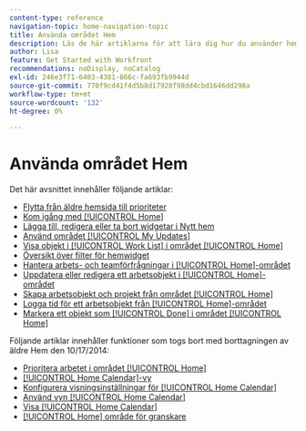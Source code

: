 ```yaml
---
content-type: reference
navigation-topic: home-navigation-topic
title: Använda området Hem
description: Läs de här artiklarna för att lära dig hur du använder hemområdet i Adobe Workfront.
author: Lisa
feature: Get Started with Workfront
recommendations: noDisplay, noCatalog
exl-id: 246e3f71-6403-4381-866c-fa693fb9944d
source-git-commit: 770f9cd41f4d5b8d17928f98dd4cbd1646dd298a
workflow-type: tm+mt
source-wordcount: '132'
ht-degree: 0%

---
```


# Använda området Hem

Det här avsnittet innehåller följande artiklar:

* [Flytta från äldre hemsida till prioriteter](/help/quicksilver/workfront-basics/priorities/move-from-legacy-home-to-priorities.md)
  <!--* [Move from Legacy home to New Home](/help/quicksilver/workfront-basics/using-home/new-home/move-to-new-home.md)-->
* [Kom igång med [!UICONTROL Home]](../../../workfront-basics/using-home/using-the-home-area/get-started-with-home.md)
* [Lägga till, redigera eller ta bort widgetar i Nytt hem](/help/quicksilver/workfront-basics/using-home/using-the-home-area/add-edit-remove-widgets-in-new-home.md)
* [Använd området [!UICONTROL My Updates]](../../../workfront-basics/using-home/using-the-home-area/my-updates-area.md)
* [Visa objekt i [!UICONTROL Work List] i området [!UICONTROL Home]](../../../workfront-basics/using-home/using-the-home-area/display-items-in-home-work-list.md)
* [Översikt över filter för hemwidget](/help/quicksilver/workfront-basics/using-home/using-the-home-area/widget-filter-overview-home.md)
* [Hantera arbets- och teamförfrågningar i [!UICONTROL Home]-området](../../../workfront-basics/using-home/using-the-home-area/manage-work-and-team-requests-home.md)
* [Uppdatera eller redigera ett arbetsobjekt i [!UICONTROL Home]-området](../../../workfront-basics/using-home/using-the-home-area/update-and-edit-work-item-home.md)
* [Skapa arbetsobjekt och projekt från området [!UICONTROL Home]](../../../workfront-basics/using-home/using-the-home-area/create-work-items-in-home.md)
* [Logga tid för ett arbetsobjekt från [!UICONTROL Home]-området](../../../workfront-basics/using-home/using-the-home-area/log-time-on-work-item-in-home.md)
* [Markera ett objekt som [!UICONTROL Done] i området [!UICONTROL Home]](../../../workfront-basics/using-home/using-the-home-area/mark-item-done-in-home.md)

Följande artiklar innehåller funktioner som togs bort med borttagningen av äldre Hem den 10/17/2014:

* [Prioritera arbetet i området [!UICONTROL Home]](../../../workfront-basics/using-home/using-the-home-area/prioritize-work-in-home.md)
* [[!UICONTROL Home Calendar]-vy](../../../workfront-basics/using-home/using-the-home-area/home-calendar-view.md)
* [Konfigurera visningsinställningar för [!UICONTROL Home Calendar]](../../../workfront-basics/using-home/using-the-home-area/configure-home-calendar-view.md)
* [Använd vyn [!UICONTROL Home Calendar]](../../../workfront-basics/using-home/using-the-home-area/use-home-calendar-view.md)
* [Visa [!UICONTROL Home Calendar]](../../../workfront-basics/using-home/using-the-home-area/view-home-calendar.md)
* [[!UICONTROL Home] område för granskare](../../../workfront-basics/using-home/using-the-home-area/home-for-reviewers.md)
